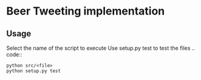 Beer Tweeting implementation
============================


Usage
-----

Select the name of the script to execute
Use setup.py test to test the files
.. code::

    python src/<file>
    python setup.py test

